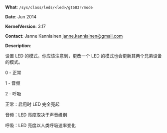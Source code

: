 **What**: `/sys/class/leds/<led>/gt683r/mode`

**Date**: Jun 2014

**KernelVersion**: 3.17

**Contact**: Janne Kanniainen <janne.kanniainen@gmail.com>

**Description**:

 设置 LED 的模式。你应该注意到，更改一个 LED 的模式也会更新其两个兄弟设备的模式。

 0 - 正常

 1 - 音频

 2 - 呼吸

 正常：启用时 LED 完全亮起

 音频：LED 亮度取决于声音级别

 呼吸：LED 亮度以人类呼吸速率变化